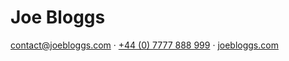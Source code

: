 # Joe Bloggs

[contact@joebloggs.com](mailto:contact@joebloggs.com) · [+44 (0) 7777 888 999](tel:+447777888999) · [joebloggs.com](https://joebloggs.com)
